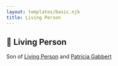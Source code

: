```yaml
---
layout: templates/basic.njk
title: Living Person
---
```

## 🔵 Living Person

Son of [Living Person](/people/2/21335274) and [Patricia Gabbert](/people/3/31898817)
